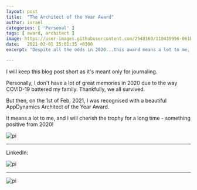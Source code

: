 ```yaml
---
layout: post
title:  "The Architect of the Year Award"
author: israel
categories: [ 'Personal' ]
tags: [ award, architect ]
image: https://user-images.githubusercontent.com/2548160/110439956-061b8b80-80b0-11eb-9946-0d3a0939952d.jpg
date:   2021-02-01 15:01:35 +0300
excerpt: "Despite all the odds in 2020...this award means a lot to me, and I will cherish the trophy for a long time..."

---
```


I will keep this blog post short as it's meant only for journaling.

Personally, I don't have a lot of great memories in 2020 due to the way COVID-19 battered my family. Thankfully, we all survived. 

But then, on the 1st of Feb, 2021, I was recognised with a beautiful AppDynamics Architect of the Year Award.

It means a lot to me, and I will cherish the trophy for a long time - something positive from 2020!

<p class="aligncenter">
<img alt ="pi" class="lazyimg" src="https://user-images.githubusercontent.com/2548160/110439971-0a47a900-80b0-11eb-8bfd-974bfc07eeb5.jpeg"/> 


<hr>

LinkedIn:

<p class="aligncenter">
<img alt ="pi" class="lazyimg" src="https://user-images.githubusercontent.com/2548160/110440146-42e78280-80b0-11eb-978b-d4193896df0b.jpg"/> 
<hr>

<p class="aligncenter">
<img alt ="pi" class="lazyimg" src="https://user-images.githubusercontent.com/2548160/110439966-087de580-80b0-11eb-8aef-4af57fff85b5.jpeg"/> 
